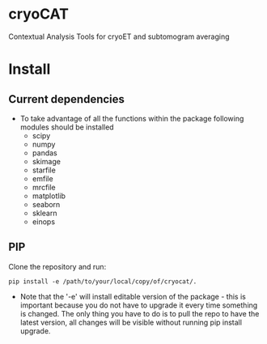 # cryoCAT
Contextual Analysis Tools for cryoET and subtomogram averaging

# Install

## Current dependencies
* To take advantage of all the functions within the package following modules should be installed
    * scipy
    * numpy
    * pandas
    * skimage
    * starfile
    * emfile
    * mrcfile
    * matplotlib
    * seaborn
    * sklearn
    * einops

## PIP

Clone the repository and run:

```
pip install -e /path/to/your/local/copy/of/cryocat/.
```

* Note that the '-e' will install editable version of the package - this is important because you do not have to upgrade it every time something is changed. The only thing you have to do is to pull the repo to have the latest version, all changes will be visible without running pip install upgrade.


